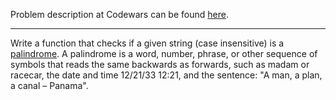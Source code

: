 Problem description at Codewars can be found
[here](https://www.codewars.com/kata/57a1fd2ce298a731b20006a4/train/python).

-------------

Write a function that checks if a given string (case insensitive) is a
[palindrome](https://en.wikipedia.org/wiki/Palindrome). A palindrome is a word, number, phrase, or
other sequence of symbols that reads the same backwards as forwards, such as madam or racecar, the
date and time 12/21/33 12:21, and the sentence: "A man, a plan, a canal – Panama".
